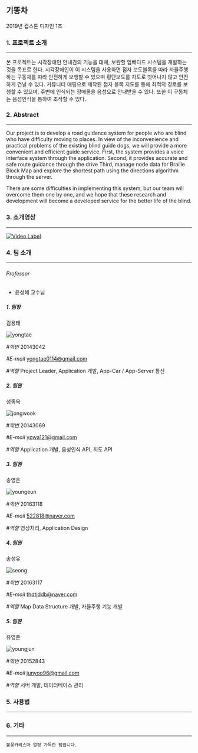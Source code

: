 ## 기똥차

2019년 캡스톤 디자인 1조



### 1. 프로젝트 소개

------

본 프로젝트는 시각장애인 안내견의 기능을 대체, 보완할 임베디드 시스템을 개발하는 것을 목표로 한다. 시각장애인이 이 시스템을 사용하면 점자 보도블록을 따라 자율주행하는 구동체를 따라 안전하게 보행할 수 있으며 횡단보도를 차도로 벗어나지 않고 안전하게 건널 수 있다. 커뮤니티 매핑으로 제작된 점자 블록 지도를 통해 최적의 경로를 보행할 수 있으며, 주변에 인식되는 장애물을 음성으로 안내받을 수 있다. 또한 이 구동체는 음성인식을 통하여 조작할 수 있다. 



### 2. Abstract

------

Our project is to develop a road guidance system for people who are blind who have difficulty moving to places. In view of the inconvenience and practical problems of the existing blind guide dogs, we will provide a more convenient and efficient guide service. First, the system provides a voice interface system through the application. Second, it provides accurate and safe route guidance through the drive Third, manage node data for Braille Block Map and explore the shortest path using the directions algorithm through the server. 

There are some difficulties in implementing this system, but our team will overcome them one by one, and we hope that these research and development will become a developed service for the better life of the blind.



### 3. 소개영상

------

[![Video Label](https://img.youtube.com/vi/G3Q03miDkMk/0.jpg)](https://youtu.be/G3Q03miDkMk)



### 4. 팀 소개

------

###### Professor

- 윤성혜 교수님

##### 1. 팀장

김용태

![yongtae](./doc/img/yongtae.jpg)

*#학번*     20143042

*#E-mail*  yongtae0114@gmail.com

*#역할*     Project Leader, Application 개발, App-Car / App-Server 통신

##### 2. 팀원

성종욱

![jongwook](./doc/img/jongwook.jpg)

*#학번*     20143069

*#E-mail*  ypwa121@gmail.com

*#역할*     Application 개발, 음성인식 API, 지도 API

##### 3. 팀원

송영은

![youngeun](./doc/img/youngeun.jpg)

*#학번*     20163118

*#E-mail*  522818@naver.com

*#역할*     영상처리, Application Design

##### 4. 팀원

송성유

![seong](./doc/img/seongyu.jpg)

*#학번*     20163117

*#E-mail*  thdtjddb@naver.com

*#역할*     Map Data Structure 개발, 자율주행 기능 개발

##### 5. 팀원

유영준

![youngjun](./doc/img/youngjun.jpg)

*#학번*     20152843

*#E-mail*  junyoo96@gmail.com

*#역할*     서버 개발, 데이터베이스 관리



### 5. 사용법

------

[사용법 링크]: https://github.com/kookmin-sw/2019-cap1-2019_1/blob/master/doc/manual.md



### 6. 기타

------

`불꽃카리스마 열정 가득한 팀입니다.`